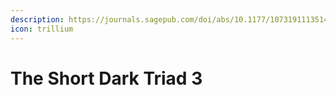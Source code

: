 ```yaml
---
description: https://journals.sagepub.com/doi/abs/10.1177/1073191113514105
icon: trillium
---
```


# The Short Dark Triad 3

